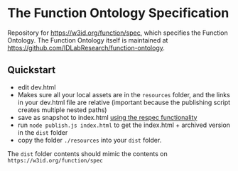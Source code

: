 # The Function Ontology Specification

Repository for <https://w3id.org/function/spec>, which specifies the Function Ontology.
The Function Ontology itself is maintained at <https://github.com/IDLabResearch/function-ontology>.

## Quickstart

- edit dev.html
- Makes sure all your local assets are in the `resources` folder, and the links in your dev.html file are relative (important because the publishing script creates multiple nested paths)
- save as snapshot to index.html [using the respec functionality](https://respec.org/docs/#using-browser)
- run `node publish.js index.html` to get the index.html + archived version in the `dist` folder
- copy the folder `./resources` into your `dist` folder.

The `dist` folder contents should mimic the contents on `https://w3id.org/function/spec`
